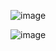 ![image](https://github.com/user-attachments/assets/a839c67e-c735-4f06-b87a-7d231acbf215)





![image](https://github.com/user-attachments/assets/7b283f20-4e1a-4f61-9720-f7d525b1f7ac)
